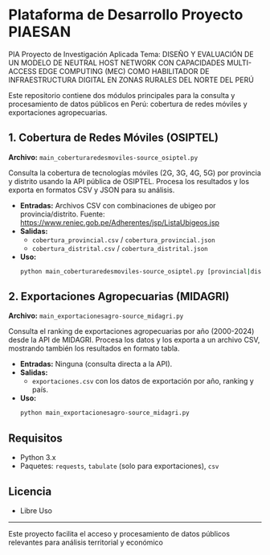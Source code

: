 # Plataforma de Desarrollo Proyecto PIAESAN
PIA Proyecto de Investigación Aplicada
Tema: DISEÑO Y EVALUACIÓN DE UN MODELO DE NEUTRAL HOST NETWORK CON CAPACIDADES MULTI-ACCESS EDGE COMPUTING (MEC) COMO HABILITADOR DE INFRAESTRUCTURA DIGITAL EN ZONAS RURALES DEL NORTE DEL PERÚ

Este repositorio contiene dos módulos principales para la consulta y procesamiento de datos públicos en Perú: cobertura de redes móviles y exportaciones agropecuarias.

## 1. Cobertura de Redes Móviles (OSIPTEL)

**Archivo:** `main_coberturaredesmoviles-source_osiptel.py`

Consulta la cobertura de tecnologías móviles (2G, 3G, 4G, 5G) por provincia y distrito usando la API pública de OSIPTEL. Procesa los resultados y los exporta en formatos CSV y JSON para su análisis.

- **Entradas:** Archivos CSV con combinaciones de ubigeo por provincia/distrito. Fuente: https://www.reniec.gob.pe/Adherentes/jsp/ListaUbigeos.jsp
- **Salidas:** 
  - `cobertura_provincial.csv` / `cobertura_provincial.json`
  - `cobertura_distrital.csv` / `cobertura_distrital.json`
- **Uso:**  
  ```sh
  python main_coberturaredesmoviles-source_osiptel.py [provincial|distrital]
  ```

## 2. Exportaciones Agropecuarias (MIDAGRI)

**Archivo:** `main_exportacionesagro-source_midagri.py`

Consulta el ranking de exportaciones agropecuarias por año (2000-2024) desde la API de MIDAGRI. Procesa los datos y los exporta a un archivo CSV, mostrando también los resultados en formato tabla.

- **Entradas:** Ninguna (consulta directa a la API).
- **Salidas:** 
  - `exportaciones.csv` con los datos de exportación por año, ranking y país.
- **Uso:**  
  ```sh
  python main_exportacionesagro-source_midagri.py
  ```

## Requisitos

- Python 3.x
- Paquetes: `requests`, `tabulate` (solo para exportaciones), `csv`

## Licencia

- Libre Uso

---

Este proyecto facilita el acceso y procesamiento de datos públicos relevantes para análisis territorial y económico
